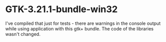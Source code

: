 # GTK-3.21.1-bundle-win32
I've compiled that just for tests - there are warnings in the console output while using application with this gtk+ bundle. The code of the libraries wasn't changed.
